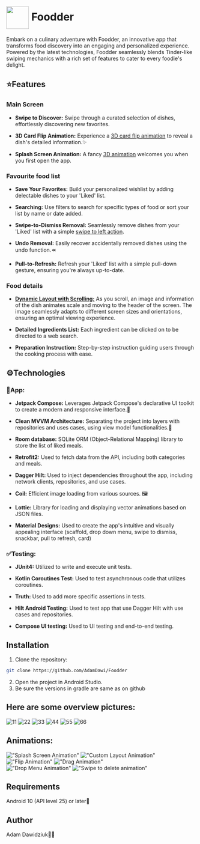 # <img src="https://github.com/AdamDawi/Foodder/assets/49430055/c9a73ab3-d498-4544-9c8b-6734cb8f229d" width="60" height="60" align="center" /> Foodder

Embark on a culinary adventure with Foodder, an innovative app that transforms food discovery into an engaging and personalized experience. Powered by the latest technologies, Foodder seamlessly blends Tinder-like swiping mechanics with a rich set of features to cater to every foodie's delight.

## ⭐️Features
### Main Screen 
- **Swipe to Discover:** Swipe through a curated selection of dishes, effortlessly discovering new favorites.
  
- **3D Card Flip Animation:** Experience a [3D card flip animation](#animations) to reveal a dish's detailed information.✨

- **Splash Screen Animation:** A fancy [3D animation](#animations) welcomes you when you first open the app.

### Favourite food list
- **Save Your Favorites:** Build your personalized wishlist by adding delectable dishes to your 'Liked' list.

- **Searching:** Use filters to search for specific types of food or sort your list by name or date added.

- **Swipe-to-Dismiss Removal:** Seamlessly remove dishes from your 'Liked' list with a simple [swipe to left action](#animations).

- **Undo Removal:** Easily recover accidentally removed dishes using the undo function.⏪

- **Pull-to-Refresh:** Refresh your 'Liked' list with a simple pull-down gesture, ensuring you're always up-to-date.

### Food details
- **[Dynamic Layout with Scrolling:](#animations)** As you scroll, an image and information of the dish animates scale and moving to the header of the screen. The image seamlessly adapts to different screen sizes and orientations, ensuring an optimal viewing experience.

- **Detailed Ingredients List:** Each ingredient can be clicked on to be directed to a web search.

- **Preparation Instruction:** Step-by-step instruction guiding users through the cooking process with ease.

## ⚙️Technologies
### 📱App:
- **Jetpack Compose:** Leverages Jetpack Compose's declarative UI toolkit to create a modern and responsive interface.🎨

- **Clean MVVM Architecture:** Separating the project into layers with repositories and uses cases, using view model functionalities.🔧

- **Room database:** SQLite ORM (Object-Relational Mapping) library to store the list of liked meals.

- **Retrofit2:** Used to fetch data from the API, including both categories and meals.

- **Dagger Hilt:** Used to inject dependencies throughout the app, including network clients, repositories, and use cases.

- **Coil:** Efficient image loading from various sources. 🖼️

- **Lottie:** Library for loading and displaying vector animations based on JSON files.

- **Material Designs:** Used to create the app's intuitive and visually appealing interface (scaffold, drop down menu, swipe to dismiss, snackbar, pull to refresh, card)

### ✅Testing:
- **JUnit4:** Utilized to write and execute unit tests.

- **Kotlin Coroutines Test:** Used to test asynchronous code that utilizes coroutines.

- **Truth:** Used to add more specific assertions in tests.

- **Hilt Android Testing:** Used to test app that use Dagger Hilt with use cases and repositories.

- **Compose UI testing:** Used to UI testing and end-to-end testing.

## Installation

1. Clone the repository:
```bash
git clone https://github.com/AdamDawi/Foodder
```
2. Open the project in Android Studio.
3. Be sure the versions in gradle are same as on github

## Here are some overview pictures:
![11](https://github.com/AdamDawi/Foodder/assets/49430055/85a7637e-20a4-4db7-8a4a-9d14be30d7a1)
![22](https://github.com/AdamDawi/Foodder/assets/49430055/11331685-e3ef-41cd-b68f-223fd874092f)
![33](https://github.com/AdamDawi/Foodder/assets/49430055/02ea9174-50be-44ee-b6bb-fadcf88972db)
![44](https://github.com/AdamDawi/Foodder/assets/49430055/f0d1cdb5-d094-42e4-862f-0e11f60acfcd)
![55](https://github.com/AdamDawi/Foodder/assets/49430055/91880533-6e0e-479d-8ae2-095621c47ede)
![66](https://github.com/AdamDawi/Foodder/assets/49430055/343cf3e6-6025-4479-b769-83523e2dfc7e)

## Animations:
!["Splash Screen Animation"](gifs/splash_screen.gif) !["Custom Layout Animation"](gifs/custom_layout.gif)
!["Flip Animation"](gifs/flip.gif) !["Drag Animation"](gifs/drag.gif)  
!["Drop Menu Animation"](gifs/drop_menu.gif) !["Swipe to delete animation"](gifs/swipe_to_delete.gif)

## Requirements
Android 10 (API level 25) or later📱

## Author

Adam Dawidziuk🧑‍💻

